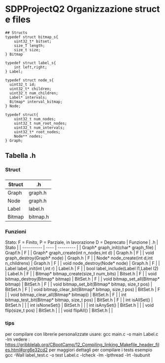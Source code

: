 # SDPProjectQ2 Organizzazione struct e files
```
## Structs
typedef struct bitmap_s{
    uint32_t* bitset;
    size_T length;
    size_t size;
} Bitmap

typedef struct label_s{
    int left,right;
} Label;

typedef struct node_s{
  uint32_t id;
  uint32_t* children;
  uint32_t num_children;
  Label* intervals;
  Bitmap* interval_bitmap;
} Node;

typedef struct{
    uint32_t num_nodes;
    uint32_t num_root_nodes;
    uint32_t num_intervals;
    uint32_t* root_nodes;
    Node** nodes;
} Graph;
```

## Tabella .h
### Struct
### 
| Struct | .h |
| -------- | ---- |
| Graph | graph.h |
| Node  | graph.h |
| Label | label.h |
| Bitmap | bitmap.h |
### 
### Funzioni
Stato: F = Finito, P = Parziale, in lavorazione
D = Deprecato
| Funzione                                          | .h        | Stato |
| ---------- | ---- | --------- |
| Graph* graph_init(char* graph_file)               | Grapf.h   | F |
| Graph* graph_create(int n_nodes,int d)            | Graph.h   | F |
| void graph_destroy(Graph* node)                   | Graph.h   | F |
| Node* node_create(int d,int n_childrens)          | Graph.h   | F |
| void node_destroy(Node* node)                     | Graph.h   | F |
| Label label_init(int l,int r)                     | Label.h   | F |
| bool label_include(Label l1,Label l2)             | Label.h   | F |
| Bitmap* bitmap_create(size_t num_bits)            | Bitset.h  | F | 
| void bitmap_destroy(Bitmap* bitmap)               | BitSet.h  | F |
| void bitmap_set_all(Bitmap* bitmap)               | BitSet.h  | F |
| void bitmap_set_bit(Bitmap* bitmap, size_t pos)   | BitSet.h  | F |
| void bitmap_clear_bit(Bitmap* bitmap, size_t pos) | BitSet.h  | F |
| void bitmap_clear_all(Bitmap* bitmap))            | BitSet.h  | F |
| int bitmap_test_bit(Bitmap* bitmap, size_t pos)   | BitSet.h  | F | 
| int isAllSet()                                    | BitSet.h  | | 
| int isNoneSet()                                   | BitSet.h  | | 
| int isAnySet()                                    | BitSet.h  | | 
| void flip(size_t pos)                             | BitSet.h  | |
| void flipAll()                                    | BitSet.h  | |
### 

### tips
per compilare con librerie personalizzate usare:
gcc main.c -o main Label.c -lm
vedere : https://gribblelab.org/CBootCamp/12_Compiling_linking_Makefile_header_files.html#org6e32cd2 per maggiori dettagli
per compilare i tests esempio
gcc -Wall label_test.c -o test Label.c -lcheck -lm -lpthread -lrt -lsubunit